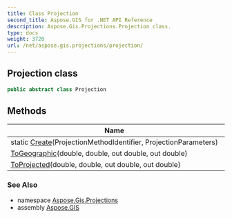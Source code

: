 ```yaml
---
title: Class Projection
second_title: Aspose.GIS for .NET API Reference
description: Aspose.Gis.Projections.Projection class. 
type: docs
weight: 3720
url: /net/aspose.gis.projections/projection/
---
```

## Projection class

```csharp
public abstract class Projection
```

## Methods

| Name | Description |
| --- | --- |
| static [Create](../../aspose.gis.projections/projection/create/)(ProjectionMethodIdentifier, ProjectionParameters) |  |
| [ToGeographic](../../aspose.gis.projections/projection/togeographic/)(double, double, out double, out double) |  |
| [ToProjected](../../aspose.gis.projections/projection/toprojected/)(double, double, out double, out double) |  |

### See Also

* namespace [Aspose.Gis.Projections](../../aspose.gis.projections/)
* assembly [Aspose.GIS](../../)


